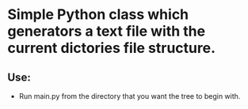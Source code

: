 <h1>Simple Python class which generators a text file with the current dictories file structure.</h1>

<h2>Use:</h2>
<ul>
  <li>Run main.py from the directory that you want the tree to begin with.</l1>
</ul>

